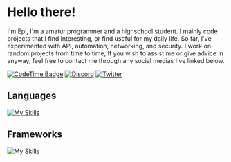 # Hello there!

I'm Epi, I'm a amatur programmer and a highschool student. I mainly code projects that I find interesting, or find useful for my daily life. So far, I've experimented with API, automation, networking, and security. I work on random projects from time to time, If you wish to assist me or give advice in anyway, feel free to contact me through any social medias I've linked below.

[![CodeTime Badge](https://img.shields.io/endpoint?style=for-the-badge&color=222&url=https%3A%2F%2Fapi.codetime.dev%2Fv3%2Fusers%2Fshield%3Fuid%3D33244)](https://codetime.dev)
[![Discord](https://img.shields.io/badge/Discord-5865F2?style=for-the-badge&logo=discord&logoColor=white)](https://discord.com/users/eppybot)
[![Twitter](https://img.shields.io/badge/X-000?style=for-the-badge&logo=twitter&logoColor=white)](https://x.com/eppybot)

## Languages

[![My Skills](https://skillicons.dev/icons?i=python,js,html,css)](https://skillicons.dev)

## Frameworks

[![My Skills](https://skillicons.dev/icons?i=tailwind)](https://skillicons.dev)
